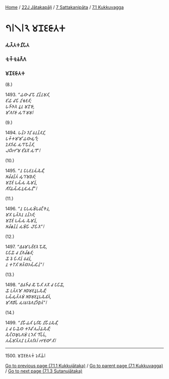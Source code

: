 
[Home](/) / [22J Jātakapāḷi](../../../22J.md) / [7 Sattakanipāta](../../7.md) / [7.1 Kukkuvagga](../7.1.md)

# 𑁭𑁇𑁧𑁇𑁨 𑀫𑀦𑁄𑀚𑀚𑀸𑀢𑀓

### 𑀲𑀢𑁆𑀢𑀓𑀦𑀺𑀧𑀸𑀢

### 𑀓𑀼𑀓𑁆𑀓𑀼𑀯𑀕𑁆𑀕

### 𑀫𑀦𑁄𑀚𑀚𑀸𑀢𑀓

(8.)

1493\. _“𑀬𑀣𑀸 𑀘𑀸𑀧𑁄 𑀦𑀺𑀦𑁆𑀦𑀫𑀢𑀺,_  
_𑀚𑀺𑀬𑀸 𑀘𑀸𑀧𑀺 𑀦𑀺𑀓𑀽𑀚𑀢𑀺;_  
_𑀳𑀜𑁆𑀜𑀢𑁂 𑀦𑀽𑀦 𑀫𑀦𑁄𑀚𑁄,_  
_𑀫𑀺𑀕𑀭𑀸𑀚𑀸 𑀲𑀔𑀸 𑀫𑀫𑁇_  


(9.)

1494\. _𑀳𑀦𑁆𑀤 𑀤𑀸𑀦𑀺 𑀯𑀦𑀦𑁆𑀢𑀸𑀦𑀺,_  
_𑀧𑀓𑁆𑀓𑀫𑀸𑀫𑀺 𑀬𑀣𑀸𑀲𑀼𑀔𑀁;_  
_𑀦𑁂𑀢𑀸𑀤𑀺𑀲𑀸 𑀲𑀔𑀸 𑀳𑁄𑀦𑁆𑀢𑀺,_  
_𑀮𑀩𑁆𑀪𑀸 𑀫𑁂 𑀚𑀻𑀯𑀢𑁄 𑀲𑀔𑀸”𑁇_  


(10.)

1495\. _“𑀦 𑀧𑀸𑀧𑀚𑀦𑀲𑀁𑀲𑁂𑀯𑀻,_  
_𑀅𑀘𑁆𑀘𑀦𑁆𑀢𑀁 𑀲𑀼𑀔𑀫𑁂𑀥𑀢𑀺;_  
_𑀫𑀦𑁄𑀚𑀁 𑀧𑀲𑁆𑀲 𑀲𑁂𑀫𑀸𑀦𑀁,_  
_𑀕𑀺𑀭𑀺𑀬𑀲𑁆𑀲𑀸𑀦𑀼𑀲𑀸𑀲𑀦𑀻”𑁇_  


(11.)

1496\. _“𑀦 𑀧𑀸𑀧𑀲𑀫𑁆𑀧𑀯𑀗𑁆𑀓𑁂𑀦,_  
_𑀫𑀸𑀢𑀸 𑀧𑀼𑀢𑁆𑀢𑁂𑀦 𑀦𑀦𑁆𑀤𑀢𑀺;_  
_𑀫𑀦𑁄𑀚𑀁 𑀧𑀲𑁆𑀲 𑀲𑁂𑀫𑀸𑀦𑀁,_  
_𑀅𑀘𑁆𑀙𑀦𑁆𑀦𑀁 𑀲𑀫𑁆𑀳𑀺 𑀮𑁄𑀳𑀺𑀢𑁂”𑁇_  


(12.)

1497\. _“𑀏𑀯𑀫𑀸𑀧𑀚𑁆𑀚𑀢𑁂 𑀧𑁄𑀲𑁄,_  
_𑀧𑀸𑀧𑀺𑀬𑁄 𑀘 𑀦𑀺𑀕𑀘𑁆𑀙𑀢𑀺;_  
_𑀬𑁄 𑀯𑁂 𑀳𑀺𑀢𑀸𑀦𑀁 𑀯𑀘𑀦𑀁,_  
_𑀦 𑀓𑀭𑁄𑀢𑀺 𑀅𑀢𑁆𑀣𑀤𑀲𑁆𑀲𑀺𑀦𑀁”𑁇_  


(13.)

1498\. _“𑀏𑀯𑀜𑁆𑀘 𑀲𑁄 𑀳𑁄𑀢𑀺 𑀢𑀢𑁄 𑀘 𑀧𑀸𑀧𑀺𑀬𑁄,_  
_𑀬𑁄 𑀉𑀢𑁆𑀢𑀫𑁄 𑀅𑀥𑀫𑀚𑀦𑀽𑀧𑀲𑁂𑀯𑀻;_  
_𑀧𑀲𑁆𑀲𑀼𑀢𑁆𑀢𑀫𑀁 𑀅𑀥𑀫𑀚𑀦𑀽𑀧𑀲𑁂𑀯𑀺𑀢𑀁,_  
_𑀫𑀺𑀕𑀸𑀥𑀺𑀧𑀁 𑀲𑀭𑀯𑀭𑀯𑁂𑀕𑀦𑀺𑀤𑁆𑀥𑀼𑀢𑀁”𑁇_  


(14.)

1499\. _“𑀦𑀺𑀳𑀻𑀬𑀢𑀺 𑀧𑀼𑀭𑀺𑀲𑁄 𑀦𑀺𑀳𑀻𑀦𑀲𑁂𑀯𑀻,_  
_𑀦 𑀘 𑀳𑀸𑀬𑁂𑀣 𑀓𑀤𑀸𑀘𑀺 𑀢𑀼𑀮𑁆𑀬𑀲𑁂𑀯𑀻;_  
_𑀲𑁂𑀝𑁆𑀞𑀫𑀼𑀧𑀕𑀫𑀁 𑀉𑀤𑁂𑀢𑀺 𑀔𑀺𑀧𑁆𑀧𑀁,_  
_𑀢𑀲𑁆𑀫𑀸𑀢𑁆𑀢𑀦𑀸 𑀉𑀢𑁆𑀢𑀭𑀺𑀢𑀭𑀁 𑀪𑀚𑁂𑀣𑀸”𑀢𑀺𑁇_  


---

1500\. 𑀫𑀦𑁄𑀚𑀚𑀸𑀢𑀓𑀁 𑀤𑀼𑀢𑀺𑀬𑀁𑁇



[Go to previous page (7.1.1 Kukkujātaka)](7.1.1.md) / [Go to parent page (7.1 Kukkuvagga)](../7.1.md) / [Go to next page (7.1.3 Sutanujātaka)](7.1.3.md)


